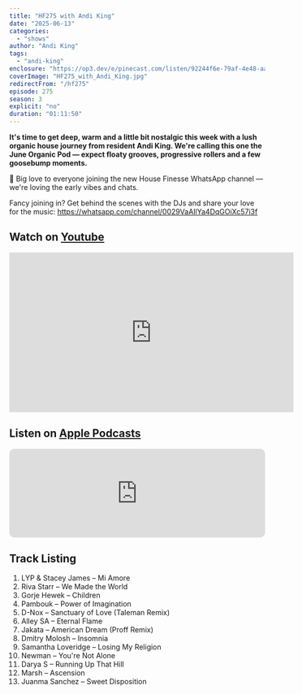 ```yaml
---
title: "HF275 with Andi King"
date: "2025-06-13"
categories:
  - "shows"
author: "Andi King"
tags:
  - "andi-king"
enclosure: "https://op3.dev/e/pinecast.com/listen/92244f6e-79af-4e48-aac5-a779977d7e9f.mp3?source=rss&ext=asset.mp3 69136841 audio/mpeg"
coverImage: "HF275_with_Andi_King.jpg"
redirectFrom: "/hf275"
episode: 275
season: 3
explicit: "no"
duration: "01:11:50"
---
```


**It's time to get deep, warm and a little bit nostalgic this week with a lush organic house journey from resident Andi King. We're calling this one the June Organic Pod — expect floaty grooves, progressive rollers and a few goosebump moments.**

🎉 Big love to everyone joining the new House Finesse WhatsApp channel — we're loving the early vibes and chats. 

Fancy joining in? Get behind the scenes with the DJs and share your love for the music: https://whatsapp.com/channel/0029VaAIlYa4DqGOiXc57i3f


## Watch on [Youtube](https://youtu.be/JOdOiybhZvw)

<iframe width="560" height="315" src="https://www.youtube.com/embed/JOdOiybhZvw?si=fqsKGbOLNY5Uwa0J" title="YouTube video player" frameborder="0" allow="accelerometer; autoplay; clipboard-write; encrypted-media; gyroscope; picture-in-picture; web-share" referrerpolicy="strict-origin-when-cross-origin" allowfullscreen></iframe>

## Listen on [Apple Podcasts](https://podcasts.apple.com/gb/podcast/hf275-with-andi-king-13-jun-2025/id355833875?i=1000712703211)

<iframe allow="autoplay *; encrypted-media *; fullscreen *; clipboard-write" frameborder="0" height="175" style="width:100%;max-width:660px;overflow:hidden;border-radius:10px;" sandbox="allow-forms allow-popups allow-same-origin allow-scripts allow-storage-access-by-user-activation allow-top-navigation-by-user-activation" src="https://embed.podcasts.apple.com/gb/podcast/hf275-with-andi-king-13-jun-2025/id355833875?i=1000712703211"></iframe>

## Track Listing

1. LYP & Stacey James – Mi Amore
2. Riva Starr – We Made the World
3. Gorje Hewek – Children
4. Pambouk – Power of Imagination
5. D-Nox – Sanctuary of Love (Taleman Remix)
6. Alley SA – Eternal Flame
7. Jakata – American Dream (Proff Remix)
8. Dmitry Molosh – Insomnia
9. Samantha Loveridge – Losing My Religion
10. Newman – You're Not Alone
11. Darya S – Running Up That Hill
12. Marsh – Ascension
13. Juanma Sanchez – Sweet Disposition

